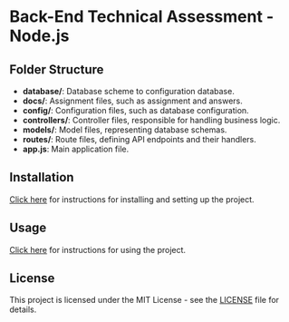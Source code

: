 # Back-End Technical Assessment - Node.js

## Folder Structure 

- **database/**: Database scheme to configuration database.
- **docs/**: Assignment files, such as assignment and answers.
- **config/**: Configuration files, such as database configuration.
- **controllers/**: Controller files, responsible for handling business logic.
- **models/**: Model files, representing database schemas.
- **routes/**: Route files, defining API endpoints and their handlers.
- **app.js**: Main application file.

## Installation

[Click here](./server/README.md) for instructions for installing and setting up the project.

## Usage

[Click here](./server/README.md) for instructions for using the project.

## License

This project is licensed under the MIT License - see the [LICENSE](LICENSE) file for details.